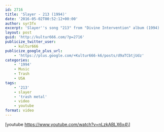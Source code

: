 ```yaml
---
id: 2716
title: 'Slayer - 213 (1994)'
date: '2016-05-02T00:52:12+00:00'
author: syr3fx
excerpt: 'Slayer''s song "213" from "Divine Intervention" album (1994).'
layout: post
guid: 'http://kultur666.com/?p=2716'
publicize_twitter_user:
    - kultur666
publicize_google_plus_url:
    - 'https://plus.google.com/+Kultur666-k6/posts/d9aTCbtjUdz'
categories:
    - '1994'
    - Music
    - Trash
    - USA
tags:
    - '213'
    - slayer
    - 'trash metal'
    - video
    - youtube
format: video
---
```


\[youtube https://www.youtube.com/watch?v=nLzkABLX6x4\]